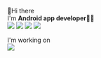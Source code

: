 👋Hi there</br> I'm <b>Android app developer</b>👨‍💻
<br/>
<a href="https://notion.so/" target="_blank"><img src="https://img.shields.io/badge/-Notion-000000?style=flat-square&logo=Notion&logoColor=ffffff"/></a>
<a href="https://www.tistory.com/" target="_blank"><img src="https://img.shields.io/badge/-Tistory-000000?style=flat-square&logo=Tistory&logoColor=ffffff"/></a>
<a href="https://https://www.instagram.com/_the9o_/" target="_blank"><img src="https://img.shields.io/badge/-Instagram-E4405F?style=flat-square&logo=Notion&logoColor=ffffff"/></a>
<a href="fjrlvkdlxj@gmail.com" target="_blank"><img src="https://img.shields.io/badge/-Gmail-EA4335?style=flat-square&logo=Notion&logoColor=ffffff"/></a>

I'm working on
<br/>
<img src="https://img.shields.io/badge/-Kotlin-000000?style=flat-square&logo=Kotlin&logoColor=ffffff"/></a>


<!-- <h2 align="left"> 🌏 Contect </h2> 


![Anurag's GitHub stats](https://github-readme-stats.vercel.app/api?username=DeokWooAhn&&show_icons=true&theme=radical)


<!--
**DeokWooAhn/DeokWooAhn** is a ✨ _special_ ✨ repository because its `README.md` (this file) appears on your GitHub profile.

Here are some ideas to get you started:

- 👯 I’m looking to collaborate on ...
- 🤔 I’m looking for help with ...
- 🔭 I’m currently working on 
- 🌱 I’m currently learning ...
- 💬 Ask me about ...
- 📫 How to reach me: ...
- 😄 Pronouns: ...
- ⚡ Fun fact: ...
-->
